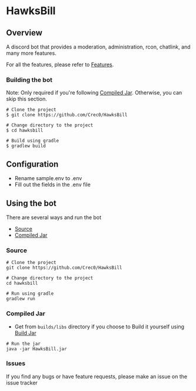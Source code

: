 # HawksBill

## Overview

A discord bot that provides a moderation, administration, rcon, chatlink, and many more features.

For all the features, please refer to [Features](Features.md).

### Building the bot

Note: Only required if you're following [Compiled Jar](#compiled-jar). Otherwise, you can skip this section.
```shell
# Clone the project
$ git clone https://github.com/Crec0/HawksBill

# Change directory to the project
$ cd hawksbill

# Build using gradle
$ gradlew build
```

## Configuration

- Rename sample.env to .env
- Fill out the fields in the .env file


## Using the bot

There are several ways and run the bot

- [Source](#source)
- [Compiled Jar](#compiled-jar)

### Source
```shell
# Clone the project
git clone https://github.com/Crec0/HawksBill

# Change directory to the project
cd hawksbill

# Run using gradle
gradlew run
```

### Compiled Jar

- Get from `builds/libs` directory if you choose to Build it yourself using [Build Jar](#build-jar)
```shell
# Run the jar
java -jar HawksBill.jar
```
### Issues

If you find any bugs or have feature requests, please make an issue on the issue tracker
